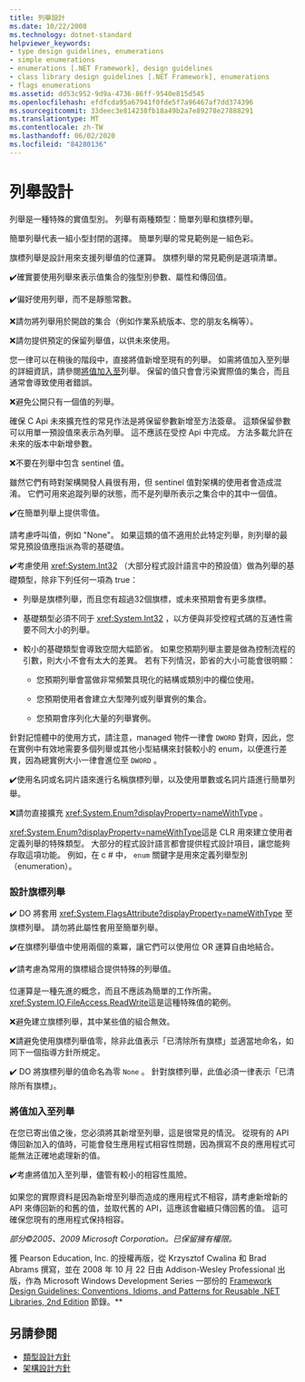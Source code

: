 ```yaml
---
title: 列舉設計
ms.date: 10/22/2008
ms.technology: dotnet-standard
helpviewer_keywords:
- type design guidelines, enumerations
- simple enumerations
- enumerations [.NET Framework], design guidelines
- class library design guidelines [.NET Framework], enumerations
- flags enumerations
ms.assetid: dd53c952-9d9a-4736-86ff-9540e815d545
ms.openlocfilehash: efdfcda95a67941f0fde5f7a96467af7dd374396
ms.sourcegitcommit: 33deec3e814238fb18a49b2a7e89278e27888291
ms.translationtype: MT
ms.contentlocale: zh-TW
ms.lasthandoff: 06/02/2020
ms.locfileid: "84280136"
---
```

# <a name="enum-design"></a>列舉設計

列舉是一種特殊的實值型別。 列舉有兩種類型：簡單列舉和旗標列舉。

簡單列舉代表一組小型封閉的選擇。 簡單列舉的常見範例是一組色彩。

旗標列舉是設計用來支援列舉值的位運算。 旗標列舉的常見範例是選項清單。

✔️確實要使用列舉來表示值集合的強型別參數、屬性和傳回值。

✔️偏好使用列舉，而不是靜態常數。

❌請勿將列舉用於開啟的集合（例如作業系統版本、您的朋友名稱等）。

❌請勿提供預定的保留列舉值，以供未來使用。

您一律可以在稍後的階段中，直接將值新增至現有的列舉。 如需將值加入至列舉的詳細資訊，請參閱[將值加入至](#add_value)列舉。 保留的值只會會污染實際值的集合，而且通常會導致使用者錯誤。

❌避免公開只有一個值的列舉。

確保 C Api 未來擴充性的常見作法是將保留參數新增至方法簽章。 這類保留參數可以用單一預設值來表示為列舉。 這不應該在受控 Api 中完成。 方法多載允許在未來的版本中新增參數。

❌不要在列舉中包含 sentinel 值。

雖然它們有時對架構開發人員很有用，但 sentinel 值對架構的使用者會造成混淆。 它們可用來追蹤列舉的狀態，而不是列舉所表示之集合中的其中一個值。

✔️在簡單列舉上提供零值。

請考慮呼叫值，例如 "None"。 如果這類的值不適用於此特定列舉，則列舉的最常見預設值應指派為零的基礎值。

✔️考慮使用 <xref:System.Int32> （大部分程式設計語言中的預設值）做為列舉的基礎類型，除非下列任何一項為 true：

- 列舉是旗標列舉，而且您有超過32個旗標，或未來預期會有更多旗標。

- 基礎類型必須不同于 <xref:System.Int32> ，以方便與非受控程式碼的互通性需要不同大小的列舉。

- 較小的基礎類型會導致空間大幅節省。 如果您預期列舉主要是做為控制流程的引數，則大小不會有太大的差異。 若有下列情況，節省的大小可能會很明顯：

  - 您預期列舉會當做非常頻繁具現化的結構或類別中的欄位使用。

  - 您預期使用者會建立大型陣列或列舉實例的集合。

  - 您預期會序列化大量的列舉實例。

針對記憶體中的使用方式，請注意，managed 物件一律會 `DWORD` 對齊，因此，您在實例中有效地需要多個列舉或其他小型結構來封裝較小的 enum，以便進行差異，因為總實例大小一律會進位至 `DWORD` 。

✔️使用名詞或名詞片語來進行名稱旗標列舉，以及使用單數或名詞片語進行簡單列舉。

❌請勿直接擴充 <xref:System.Enum?displayProperty=nameWithType> 。

<xref:System.Enum?displayProperty=nameWithType>這是 CLR 用來建立使用者定義列舉的特殊類型。 大部分的程式設計語言都會提供程式設計項目，讓您能夠存取這項功能。 例如，在 c # 中， `enum` 關鍵字是用來定義列舉型別（enumeration）。

<a name="design"></a>

### <a name="designing-flag-enums"></a>設計旗標列舉

✔️ DO 將套用 <xref:System.FlagsAttribute?displayProperty=nameWithType> 至旗標列舉。 請勿將此屬性套用至簡單列舉。

✔️在旗標列舉值中使用兩個的乘冪，讓它們可以使用位 OR 運算自由地結合。

✔️請考慮為常用的旗標組合提供特殊的列舉值。

位運算是一種先進的概念，而且不應該為簡單的工作所需。 <xref:System.IO.FileAccess.ReadWrite>這是這種特殊值的範例。

❌避免建立旗標列舉，其中某些值的組合無效。

❌請避免使用旗標列舉值零，除非此值表示「已清除所有旗標」並適當地命名，如同下一個指導方針所規定。

✔️ DO 將旗標列舉的值命名為零 `None` 。 針對旗標列舉，此值必須一律表示「已清除所有旗標」。

<a name="add_value"></a>

### <a name="adding-value-to-enums"></a>將值加入至列舉

在您已寄出值之後，您必須將其新增至列舉，這是很常見的情況。 從現有的 API 傳回新加入的值時，可能會發生應用程式相容性問題，因為撰寫不良的應用程式可能無法正確地處理新的值。

✔️考慮將值加入至列舉，儘管有較小的相容性風險。

如果您的實際資料是因為新增至列舉而造成的應用程式不相容，請考慮新增新的 API 來傳回新的和舊的值，並取代舊的 API，這應該會繼續只傳回舊的值。 這可確保您現有的應用程式保持相容。

*部分©2005、2009 Microsoft Corporation。已保留擁有權限。*

獲 Pearson Education, Inc. 的授權再版，從 Krzysztof Cwalina 和 Brad Abrams 撰寫，並在 2008 年 10 月 22 日由 Addison-Wesley Professional 出版，作為 Microsoft Windows Development Series 一部份的 [Framework Design Guidelines: Conventions, Idioms, and Patterns for Reusable .NET Libraries, 2nd Edition](https://www.informit.com/store/framework-design-guidelines-conventions-idioms-and-9780321545619) 節錄。**

## <a name="see-also"></a>另請參閱

- [類型設計方針](type.md)
- [架構設計方針](index.md)
